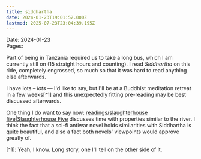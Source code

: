```yaml
---
title: siddhartha
date: 2024-01-23T19:01:52.000Z
lastmod: 2025-07-23T23:04:39.195Z
---
```

Date: 2024-01-23\
Pages:

Part of being in Tanzania required us to take a long bus, which I am currently still on (15 straight hours and counting). I read *Siddhartha* on this ride, completely engrossed, so much so that it was hard to read anything else afterwards.

I have lots – *lots* — I'd like to say, but I'll be at a Buddhist meditation retreat in a few weeks\[^1] and this unexpectedly fitting pre-reading may be best discussed afterwards.

One thing I do want to say now: [readings/slaughterhouse five|Slaughterhouse Five](readings/slaughterhouse%20five%7CSlaughterhouse%20Five) discusses time with properties similar to the river. I think the fact that a sci-fi antiwar novel holds similarities with Siddhartha is quite beautiful, and also a fact both novels' viewpoints would approve greatly of.

\[^1]: Yeah, I know. Long story, one I'll tell on the other side of it.
